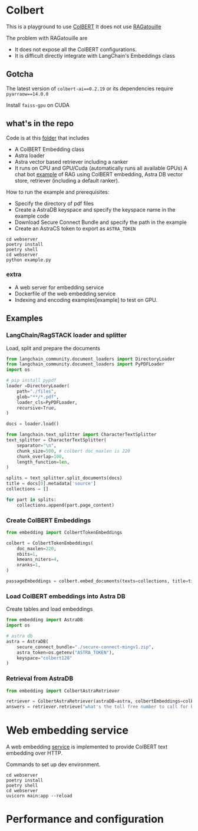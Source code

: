 # Colbert

This is a playground to use [ColBERT](https://github.com/stanford-futuredata/ColBERT)
It does not use [RAGatouille](https://github.com/bclavie/RAGatouille)

The problem with RAGatouille are
* It does not expose all the ColBERT configurations.
* It is difficult directly integrate with LangChain's Embeddings class

## Gotcha
The latest version of `colbert-ai==0.2.19` or its dependencies require `pyarraow==14.0.0`

Install `faiss-gpu` on CUDA


## what's in the repo
Code is at this [folder](webserver/webserver/embedding) that includes
* A ColBERT Embedding class
* Astra loader
* Astra vector based retriever including a ranker
* It runs on CPU and GPU/Cuda (automatically runs all available GPUs)
A chat bot [example](webserver/webserver/example.py) of RAG using ColBERT embedding, Astra DB vector store, retriever (including a default ranker).

How to run the example and prerequisites:
* Specify the directory of pdf files
* Create a AstraDB keyspace and specify the keyspace name in the example code
* Download Secure Connect Bundle and specify the path in the example
* Create an AstraCS token to export as `ASTRA_TOKEN`

```
cd webserver
poetry install
poetry shell
cd webserver
python example.py
```

### extra
* A web server for embedding service
* Dockerfile of the web embedding service
* Indexing and encoding examples[example] to test on GPU.

## Examples

### LangChain/RagSTACK loader and splitter

Load, split and prepare the documents

```python
from langchain_community.document_loaders import DirectoryLoader
from langchain_community.document_loaders import PyPDFLoader
import os

# pip install pypdf
loader =DirectoryLoader(
    path="./files",
    glob="**/*.pdf",
    loader_cls=PyPDFLoader,
    recursive=True,
)

docs = loader.load()

from langchain.text_splitter import CharacterTextSplitter
text_splitter = CharacterTextSplitter(
    separator="\n",
    chunk_size=500, # colbert doc_maxlen is 220
    chunk_overlap=100,
    length_function=len,
)

splits = text_splitter.split_documents(docs)
title = docs[0].metadata['source']
collections = []

for part in splits:
    collections.append(part.page_content)
```

### Create ColBERT Embeddings

```python
from embedding import ColbertTokenEmbeddings

colbert = ColbertTokenEmbeddings(
    doc_maxlen=220,
    nbits=1,
    kmeans_niters=4,
    nranks=1,
)

passageEmbeddings = colbert.embed_documents(texts=collections, title=title)
```

### Load ColBERT embeddings into Astra DB
Create tables and load embeddings

```python
from embedding import AstraDB
import os

# astra db
astra = AstraDB(
    secure_connect_bundle="./secure-connect-mingv1.zip",
    astra_token=os.getenv("ASTRA_TOKEN"),
    keyspace="colbert128"
)
```

### Retrieval from AstraDB

```python
from embedding import ColbertAstraRetriever

retriever = ColbertAstraRetriever(astraDB=astra, colbertEmbeddings=colbert)
answers = retriever.retrieve("what's the toll free number to call for help?")
```


# Web embedding service

A web embedding [service](webserver/webserver) is implemented to provide ColBERT text embedding over HTTP.

Commands to set up dev environment.
```
cd webserver
poetry install
poetry shell
cd webserver
uvicorn main:app --reload
```

# Performance and configuration
